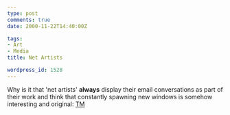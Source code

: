 ```yaml
---
type: post
comments: true
date: 2000-11-22T14:40:00Z

tags:
- Art
- Media
title: Net Artists

wordpress_id: 1528
---
```


Why is it that 'net artists' **always** display their email conversations as part of their work and think that constantly spawning new windows is somehow interesting and original: [TM](http://www.irational.org/tm/)
